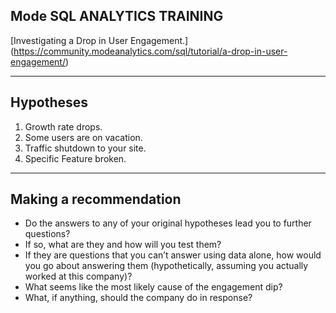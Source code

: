 ## Mode SQL ANALYTICS TRAINING
[Investigating a Drop in User Engagement.]
(https://community.modeanalytics.com/sql/tutorial/a-drop-in-user-engagement/)

----
## Hypotheses
1. Growth rate drops.
2. Some users are on vacation.
3. Traffic shutdown to your site.
4. Specific Feature broken.

----
## Making a recommendation
* Do the answers to any of your original hypotheses lead you to further questions?
* If so, what are they and how will you test them?
* If they are questions that you can’t answer using data alone, how would you go about answering them (hypothetically, assuming you actually worked at this company)?
* What seems like the most likely cause of the engagement dip?
* What, if anything, should the company do in response?
